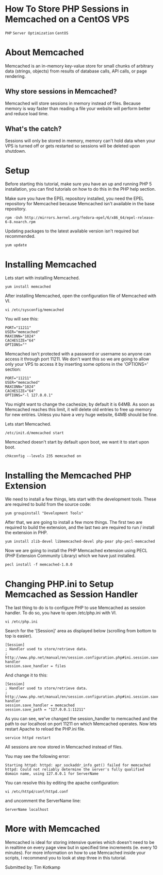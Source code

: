 # How To Store PHP Sessions in Memcached on a CentOS VPS

```PHP``` ```Server Optimization``` ```CentOS```

# About Memcached


Memcached is an in-memory key-value store for small chunks of arbitrary data (strings, objects) from results of database calls, API calls, or page rendering.


## Why store sessions in Memcached?


Memcached will store sessions in memory instead of files. Because memory is way faster than reading a file your website will perform better and reduce load time.


## What's the catch?


Sessions will only be stored in memory, memory can't hold data when your VPS is turned off or gets restarted so sessions will be deleted upon shutdown.


# Setup


Before starting this tutorial, make sure you have an up and running PHP 5 installation, you can find tutorials on how to do this in the PHP help section.


Make sure you have the EPEL repository installed, you need the EPEL repository for Memcached because Memcached isn't available in the base repository.


```
rpm -Uvh http://mirrors.kernel.org/fedora-epel/6/x86_64/epel-release-6-8.noarch.rpm
```


Updating packages to the latest available version isn't required but recommended.


```
yum update
```


# Installing Memcached


Lets start with installing Memcached.


```
yum install memcached
```


After installing Memcached, open the configuration file of Memcached with VI.


```
vi /etc/sysconfig/memcached
```


You will see this:


```
PORT="11211"
USER="memcached"
MAXCONN="1024"
CACHESIZE="64"
OPTIONS=""
```


Memcached isn't protected with a password or username so anyone can access it through port 11211. We don't want this so we are going to allow only your VPS to access it by inserting some options in the 'OPTIONS=' section:


```
PORT="11211"
USER="memcached"
MAXCONN="1024"
CACHESIZE="64"
OPTIONS="-l 127.0.0.1"
```


You might want to change the cachesize; by default it is 64MB. As soon as Memcached reaches this limit, it will delete old entries to free up memory for new entries. Unless you have a very huge website, 64MB should be fine.


Lets start Memcached.


```
/etc/init.d/memcached start
```


Memcached doesn't start by default upon boot, we want it to start upon boot.


```
chkconfig --levels 235 memcached on
```


# Installing the Memcached PHP Extension


We need to install a few things, lets start with the development tools. These are required to build from the source code:


```
yum groupinstall "Development Tools"
```


After that, we are going to install a few more things. The first two are required to build the extension, and the last two are required to run / install the extension in PHP.


```
yum install zlib-devel libmemcached-devel php-pear php-pecl-memcached
```


Now we are going to install the PHP Memcached extension using PECL (PHP Extension Community Library) which we have just installed.


```
pecl install -f memcached-1.0.0
```


# Changing PHP.ini to Setup Memcached as Session Handler


The last thing to do is to configure PHP to use Memcached as session handler. To do so, you have to open /etc/php.ini with VI.


```
vi /etc/php.ini
```


Search for the '[Session]' area as displayed below (scrolling from bottom to top is easier).


```
[Session]
; Handler used to store/retrieve data.
; http://www.php.net/manual/en/session.configuration.php#ini.session.save-handler
session.save_handler = files
```


And change it to this:


```
[Session]
; Handler used to store/retrieve data.
; http://www.php.net/manual/en/session.configuration.php#ini.session.save-handler
session.save_handler = memcached
session.save_path = "127.0.0.1:11211"
```


As you can see, we've changed the session_handler to memcached and the path to our localhost on port 11211 on which Memcached operates. Now lets restart Apache to reload the PHP.ini file.


```
service httpd restart
```


All sessions are now stored in Memcached instead of files.


You may see the following error:


```
Starting httpd: httpd: apr_sockaddr_info_get() failed for memcached
httpd: Could not reliably determine the server's fully qualified domain name, using 127.0.0.1 for ServerName
```


You can resolve this by editing the apache configuration:


```
vi /etc/httpd/conf/httpd.conf
```


and uncomment the ServerName line:


```
ServerName localhost
```


# More with Memcached


Memcached is ideal for storing intensive queries which doesn't need to be in realtime on every page view but in specified time increments (ie. every 10 minutes). For more information on how to use Memcached inside your scripts, I recommend you to look at step three in this tutorial.


Submitted by: Tim Kotkamp
